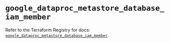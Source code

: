 # `google_dataproc_metastore_database_iam_member`

Refer to the Terraform Registry for docs: [`google_dataproc_metastore_database_iam_member`](https://registry.terraform.io/providers/hashicorp/google/6.42.0/docs/resources/dataproc_metastore_database_iam_member).
